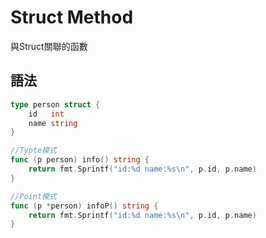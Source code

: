 # Struct Method
與Struct關聯的函數
## 語法
```go
type person struct {
	id   int
	name string
}

//Typte模式
func (p person) info() string {
	return fmt.Sprintf("id:%d name:%s\n", p.id, p.name)
}

//Point模式
func (p *person) infoP() string {
	return fmt.Sprintf("id:%d name:%s\n", p.id, p.name)
}
```
